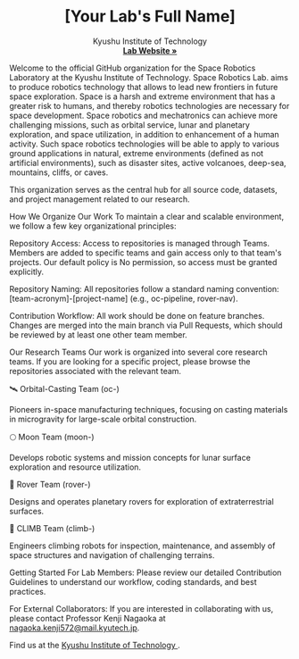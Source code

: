 <p align="center">
<!-- Optional: Add your lab's logo here. You'll need to upload the logo to a repository and link to the raw file. -->
<!-- <img src="URL_TO_YOUR_LAB_LOGO.png" alt="Lab Logo" width="150"/> -->
<h1 align="center">[Your Lab's Full Name]</h1>
<p align="center">
Kyushu Institute of Technology
<br />
<a href="http://www.mech.kyutech.ac.jp/srl/index.html"><strong>Lab Website »</strong></a>
</p>
</p>

Welcome to the official GitHub organization for the Space Robotics Laboratory at the Kyushu Institute of Technology. Space Robotics Lab. aims to produce robotics technology that allows to lead new frontiers in future space exploration. Space is a harsh and extreme environment that has a greater risk to humans, and thereby robotics technologies are necessary for space development. Space robotics and mechatronics can achieve more challenging missions, such as orbital service, lunar and planetary exploration, and space utilization, in addition to enhancement of a human activity. Such space robotics technologies will be able to apply to various ground applications in natural, extreme environments (defined as not artificial environments), such as disaster sites, active volcanoes, deep-sea, mountains, cliffs, or caves.

This organization serves as the central hub for all source code, datasets, and project management related to our research.

How We Organize Our Work
To maintain a clear and scalable environment, we follow a few key organizational principles:

Repository Access: Access to repositories is managed through Teams. Members are added to specific teams and gain access only to that team's projects. Our default policy is No permission, so access must be granted explicitly.

Repository Naming: All repositories follow a standard naming convention: [team-acronym]-[project-name] (e.g., oc-pipeline, rover-nav).

Contribution Workflow: All work should be done on feature branches. Changes are merged into the main branch via Pull Requests, which should be reviewed by at least one other team member.

Our Research Teams
Our work is organized into several core research teams. If you are looking for a specific project, please browse the repositories associated with the relevant team.

🛰️ Orbital-Casting Team (oc-)

Pioneers in-space manufacturing techniques, focusing on casting materials in microgravity for large-scale orbital construction.

🌕 Moon Team (moon-)

Develops robotic systems and mission concepts for lunar surface exploration and resource utilization.

🚗 Rover Team (rover-)

Designs and operates planetary rovers for exploration of extraterrestrial surfaces.

🧗 CLIMB Team (climb-)

Engineers climbing robots for inspection, maintenance, and assembly of space structures and navigation of challenging terrains.

Getting Started
For Lab Members: Please review our detailed Contribution Guidelines to understand our workflow, coding standards, and best practices.

For External Collaborators: If you are interested in collaborating with us, please contact Professor Kenji Nagaoka at nagaoka.kenji572@mail.kyutech.jp.

Find us at the <a href="http://www.mech.kyutech.ac.jp/srl/index.html"> Kyushu Institute of Technology </a>.
